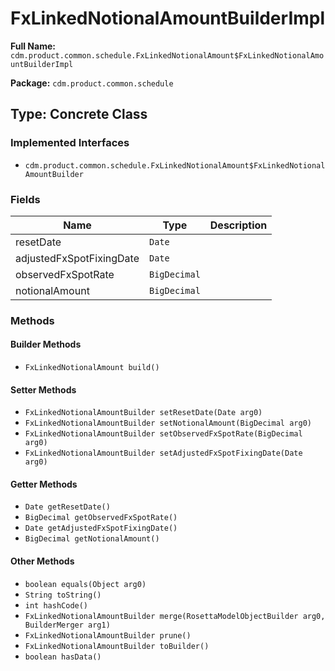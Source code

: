 # FxLinkedNotionalAmountBuilderImpl

**Full Name:** `cdm.product.common.schedule.FxLinkedNotionalAmount$FxLinkedNotionalAmountBuilderImpl`

**Package:** `cdm.product.common.schedule`

## Type: Concrete Class

### Implemented Interfaces

- `cdm.product.common.schedule.FxLinkedNotionalAmount$FxLinkedNotionalAmountBuilder`

### Fields

| Name | Type | Description |
|------|------|-------------|
| resetDate | `Date` |  |
| adjustedFxSpotFixingDate | `Date` |  |
| observedFxSpotRate | `BigDecimal` |  |
| notionalAmount | `BigDecimal` |  |

### Methods

#### Builder Methods

- `FxLinkedNotionalAmount build()`

#### Setter Methods

- `FxLinkedNotionalAmountBuilder setResetDate(Date arg0)`
- `FxLinkedNotionalAmountBuilder setNotionalAmount(BigDecimal arg0)`
- `FxLinkedNotionalAmountBuilder setObservedFxSpotRate(BigDecimal arg0)`
- `FxLinkedNotionalAmountBuilder setAdjustedFxSpotFixingDate(Date arg0)`

#### Getter Methods

- `Date getResetDate()`
- `BigDecimal getObservedFxSpotRate()`
- `Date getAdjustedFxSpotFixingDate()`
- `BigDecimal getNotionalAmount()`

#### Other Methods

- `boolean equals(Object arg0)`
- `String toString()`
- `int hashCode()`
- `FxLinkedNotionalAmountBuilder merge(RosettaModelObjectBuilder arg0, BuilderMerger arg1)`
- `FxLinkedNotionalAmountBuilder prune()`
- `FxLinkedNotionalAmountBuilder toBuilder()`
- `boolean hasData()`

